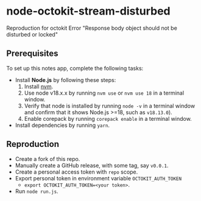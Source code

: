 # node-octokit-stream-disturbed

Reproduction for octokit Error "Response body object should not be disturbed or locked"

## Prerequisites

To set up this notes app, complete the following tasks:

- Install **Node.js** by following these steps:
  1. Install [nvm](https://github.com/nvm-sh/nvm#installation-and-update).
  1. Use node v18.x.x by running `nvm use` or `nvm use 18` in a terminal window.
  1. Verify that node is installed by running `node -v` in a terminal window and confirm that it shows Node.js >=18, such as `v18.13.0`).
  1. Enable corepack by running `corepack enable` in a terminal window.
- Install dependencies by running `yarn`.

## Reproduction

- Create a fork of this repo.
- Manually create a GitHub release, with some tag, say `v0.0.1`.
- Create a personal access token with `repo` scope.
- Export personal token in environment variable `OCTOKIT_AUTH_TOKEN`
  - `export OCTOKIT_AUTH_TOKEN=<your token>`.
- Run `node run.js`.
